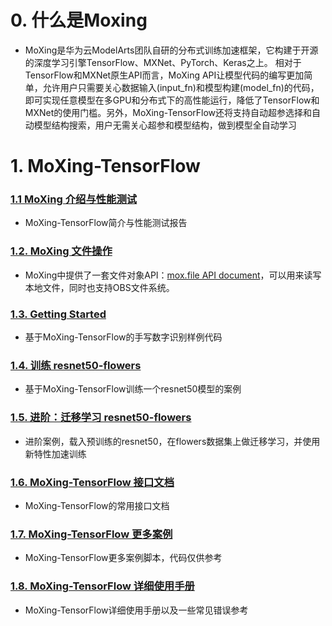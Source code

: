 
# 0. 什么是Moxing
- MoXing是华为云ModelArts团队自研的分布式训练加速框架，它构建于开源的深度学习引擎TensorFlow、MXNet、PyTorch、Keras之上。 相对于TensorFlow和MXNet原生API而言，MoXing API让模型代码的编写更加简单，允许用户只需要关心数据输入(input_fn)和模型构建(model_fn)的代码，即可实现任意模型在多GPU和分布式下的高性能运行，降低了TensorFlow和MXNet的使用门槛。另外，MoXing-TensorFlow还将支持自动超参选择和自动模型结构搜索，用户无需关心超参和模型结构，做到模型全自动学习

# 1. MoXing-TensorFlow

### [1.1 MoXing 介绍与性能测试](MoXing_API_Introduction.md)

- MoXing-TensorFlow简介与性能测试报告

### [1.2. MoXing 文件操作](MoXing_API_File.md)

- MoXing中提供了一套文件对象API：[mox.file API document](MoXing_API_File_apidoc.md)，可以用来读写本地文件，同时也支持OBS文件系统。

### [1.3. Getting Started](MoXing_API_GettingStarted.md)

- 基于MoXing-TensorFlow的手写数字识别样例代码

### [1.4. 训练 resnet50-flowers](MoXing_API_Flowers.md)

- 基于MoXing-TensorFlow训练一个resnet50模型的案例

### [1.5. 进阶：迁移学习 resnet50-flowers](MoXing_API_FlowersAdvanced.md)

- 进阶案例，载入预训练的resnet50，在flowers数据集上做迁移学习，并使用新特性加速训练

### [1.6. MoXing-TensorFlow 接口文档](MoXing_API_TensorFlow_apidoc.md)

- MoXing-TensorFlow的常用接口文档

### [1.7. MoXing-TensorFlow 更多案例](MoXing_API_MoreExamples.md)

- MoXing-TensorFlow更多案例脚本，代码仅供参考

### [1.8. MoXing-TensorFlow 详细使用手册](MoXing_API_UserInstructions.md)

- MoXing-TensorFlow详细使用手册以及一些常见错误参考
